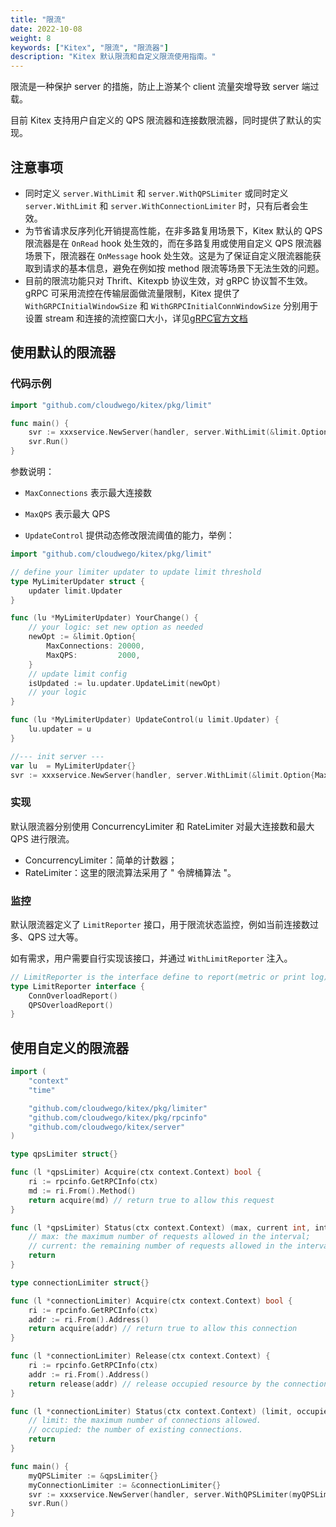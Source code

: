 ```yaml
---
title: "限流"
date: 2022-10-08
weight: 8
keywords: ["Kitex", "限流", "限流器"]
description: "Kitex 默认限流和自定义限流使用指南。"
---
```


限流是一种保护 server 的措施，防止上游某个 client 流量突增导致 server 端过载。

目前 Kitex 支持用户自定义的 QPS 限流器和连接数限流器，同时提供了默认的实现。

## 注意事项

- 同时定义 `server.WithLimit` 和 `server.WithQPSLimiter` 或同时定义 `server.WithLimit` 和 `server.WithConnectionLimiter` 时，只有后者会生效。
- 为节省请求反序列化开销提高性能，在非多路复用场景下，Kitex 默认的 QPS 限流器是在 `OnRead` hook 处生效的，而在多路复用或使用自定义 QPS 限流器场景下，限流器在 `OnMessage` hook 处生效。这是为了保证自定义限流器能获取到请求的基本信息，避免在例如按 method 限流等场景下无法生效的问题。
- 目前的限流功能只对 Thrift、Kitexpb 协议生效，对 gRPC 协议暂不生效。gRPC 可采用流控在传输层面做流量限制，Kitex 提供了 `WithGRPCInitialWindowSize` 和 `WithGRPCInitialConnWindowSize` 分别用于设置 stream 和连接的流控窗口大小，详见[gRPC官方文档](https://pkg.go.dev/google.golang.org/grpc#InitialConnWindowSize)

## 使用默认的限流器

### 代码示例
```go
import "github.com/cloudwego/kitex/pkg/limit"

func main() {
	svr := xxxservice.NewServer(handler, server.WithLimit(&limit.Option{MaxConnections: 10000, MaxQPS: 1000}))
	svr.Run()
}
```

参数说明：

- `MaxConnections` 表示最大连接数

- `MaxQPS` 表示最大 QPS

- `UpdateControl` 提供动态修改限流阈值的能力，举例：

```go
import "github.com/cloudwego/kitex/pkg/limit"

// define your limiter updater to update limit threshold
type MyLimiterUpdater struct {
	updater limit.Updater
}

func (lu *MyLimiterUpdater) YourChange() {
	// your logic: set new option as needed
	newOpt := &limit.Option{
		MaxConnections: 20000,
		MaxQPS:         2000,
	}
	// update limit config
	isUpdated := lu.updater.UpdateLimit(newOpt)
	// your logic
}

func (lu *MyLimiterUpdater) UpdateControl(u limit.Updater) {
	lu.updater = u
}

//--- init server ---
var lu  = MyLimiterUpdater{}
svr := xxxservice.NewServer(handler, server.WithLimit(&limit.Option{MaxConnections: 10000, MaxQPS: 1000, UpdateControl: lu.UpdateControl}))
```

### 实现

默认限流器分别使用 ConcurrencyLimiter 和 RateLimiter 对最大连接数和最大 QPS 进行限流。

- ConcurrencyLimiter：简单的计数器；
- RateLimiter：这里的限流算法采用了 " 令牌桶算法 "。

### 监控

默认限流器定义了 `LimitReporter` 接口，用于限流状态监控，例如当前连接数过多、QPS 过大等。

如有需求，用户需要自行实现该接口，并通过 `WithLimitReporter` 注入。

```go
// LimitReporter is the interface define to report(metric or print log) when limit happen
type LimitReporter interface {
    ConnOverloadReport()
    QPSOverloadReport()
}
```

## 使用自定义的限流器

```go
import (
    "context"
    "time"

    "github.com/cloudwego/kitex/pkg/limiter"
    "github.com/cloudwego/kitex/pkg/rpcinfo"
    "github.com/cloudwego/kitex/server"
)

type qpsLimiter struct{}

func (l *qpsLimiter) Acquire(ctx context.Context) bool {
    ri := rpcinfo.GetRPCInfo(ctx)
    md := ri.From().Method()
    return acquire(md) // return true to allow this request
}

func (l *qpsLimiter) Status(ctx context.Context) (max, current int, interval time.Duration) {
    // max: the maximum number of requests allowed in the interval;
    // current: the remaining number of requests allowed in the interval;
    return
}

type connectionLimiter struct{}

func (l *connectionLimiter) Acquire(ctx context.Context) bool {
    ri := rpcinfo.GetRPCInfo(ctx)
    addr := ri.From().Address()
    return acquire(addr) // return true to allow this connection
}

func (l *connectionLimiter) Release(ctx context.Context) {
    ri := rpcinfo.GetRPCInfo(ctx)
    addr := ri.From().Address()
    return release(addr) // release occupied resource by the connection, only called after the release is successful.
}

func (l *connectionLimiter) Status(ctx context.Context) (limit, occupied int) {
    // limit: the maximum number of connections allowed.
    // occupied: the number of existing connections.
    return
}

func main() {
    myQPSLimiter := &qpsLimiter{}
    myConnectionLimiter := &connectionLimiter{}
    svr := xxxservice.NewServer(handler, server.WithQPSLimiter(myQPSLimiter), server.WithConnectionLimiter(myConnectionLimiter))
    svr.Run()
}
```
